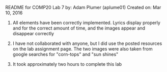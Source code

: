 README for COMP20 Lab 7
by: Adam Plumer (aplume01)
Created on: Mar 10, 2016

1. All elements have been correctly implemented. Lyrics display properly and for the correct amount of time, and the images appear and disappear correctly

2. I have not collaborated with anyone, but I did use the posted resources on the lab assignment page. The two images were also taken from google searches for "corn-tops" and "sun shines"

3. It took approximately two hours to complete this lab